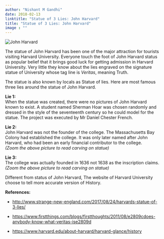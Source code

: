 ```yaml
---
author: "Nishant M Gandhi"
date: 2018-02-13
linktitle: "Statue of 3 Lies: John Harvard"
title: "Statue of 3 Lies: John Harvard"
image : ""
---
```


![John Harvard](https://upload.wikimedia.org/wikipedia/commons/7/77/1408_px_-_John_Harvard_Statue.JPG "Status of John Harvard, Harvard University")

The statue of John Harvard has been one of the major attraction for tourists visiting Harvard University. Everyone touch the foot of John Harvard status as popular belief that it brings good luck for getting admission in Harvard University. Very little they know about the lies engraved on the signature statue of University whose tag line is *Veritas*, meaning Truth.

The statue is also known by locals as Statue of lies. Here are most famous three lies around the statue of John Harvard.

**Lie 1:** <br/>
When the statue was created, there were no pictures of John Harvard known to exist. A student named Sherman Hoar was chosen randomly and dressed in the style of the seventeenth century so he could model for the statue. The project was executed by Mr Daniel Chester French.

**Lie 2:** <br/>
John Harvard was not the founder of the college.  The Massachusetts Bay Colony had established the college.  It was only later named after John Harvard, who had been an early financial contributor to the college. <br/>
*(Zoom the above picture to read carving on statue)*

**Lie 3:** <br/>
The college was actually founded in 1636 not 1638 as the inscription claims. <br/>
*(Zoom the above picture to read carving on statue)*

Different from status of John Harvard, The website of Harvard University choose to tell more accurate version of History.

**References:**

+ http://www.strange-new-england.com/2017/08/24/harvards-statue-of-3-lies/

+ https://www.firstthings.com/blogs/firstthoughts/2011/08/e2809cdoes-anybody-know-what-veritas-ise2809d

+ https://www.harvard.edu/about-harvard/harvard-glance/history
